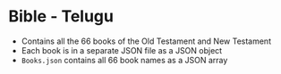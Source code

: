# Bible - Telugu

+ Contains all the 66 books of the Old Testament and New Testament
+ Each book is in a separate JSON file as a JSON object
+ `Books.json` contains all 66 book names as a JSON array
